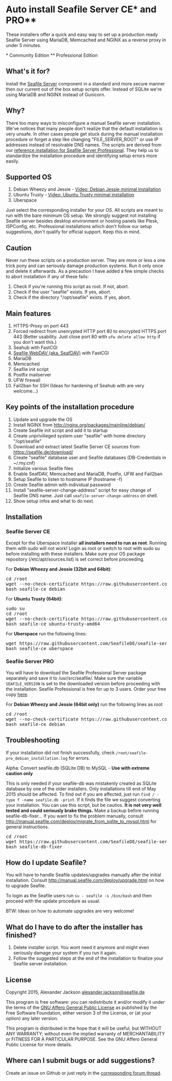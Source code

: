 # Auto install Seafile Server CE* and PRO**
These installers offer a quick and easy way to set up a production ready Seafile Server using MariaDB, Memcached and NGINX as a reverse proxy in under 5 minutes.

\* Community Edition
** Professional Edition

## What's it for?
Install the [Seafile Server](http://seafile.com/en/home/) component in a standard and more secure manner then our current out of the box setup scripts offer. Instead of SQLite we're using MariaDB and NGINX instead of Gunicorn.


## Why?
There too many ways to misconfigure a manual Seafile server installation. We've notices that many people don't realize that the default installation is very unsafe. In other cases people get stuck during the manual installation procedure or forget a step like changing "FILE_SERVER_ROOT" or use IP addresses instead of resolvable DNS names.
The scripts are derived from our [reference installation for Seafile Server Professional](https://wiki.seafile.com.de/doku.php?id=debian_7_wheezy_64bit). They help us to standardize the installation procedure and identifying setup errors more easily.

## Supported OS
1. Debian Wheezy and Jessie - [Video: Debian Jessie minimal installation](https://seafile.tv/2015/06/16/debian-jessie-minimalinstallation-fuer-seafile/)
2. Ubuntu Trusty - [Video: Ubuntu Trusty minimal installation](https://seafile.tv/2015/06/16/ubuntu-trusty-minimalinstallation-fuer-den-seafile-server/)
3. Uberspace

Just select the corresponding installer for your OS. All scripts are meant to run with the bare minimum OS setup. We strongly suggest not installing Seafile server besides desktop environment or hosting panels like Plesk, ISPConfig, etc. Professional installations which don't follow our setup suggestions, don't qualify for official support. Keep this in mind.


## Caution
Never run these scripts on a production server. They are more or less a one trick pony and can seriously damage production systems. Run it only once and delete it afterwards. As a precaution I have added a few simple checks to abort installation if any of these fails:

1. Check if you're running this script as root. If not, abort.
2. Check if the user "seafile" exists. If yes, abort.
3. Check if the directory "/opt/seafile" exists. If yes, abort.


## Main features
1. HTTPS-Proxy on port 443
2. Forced redirect from unenrypted HTTP port 80 to encrypted HTTPS port 443 (Better usability. Just close port 80 with `ufw delete allow http` if you don't want this.)
2. Seahub with FastCGI
3. [Seafile WebDAV (aka. SeafDAV)](http://manual.seafile.com/extension/webdav.html) with FastCGI
4. MariaDB
5. Memcached
6. Seafile init script
7. Postfix mailserver
8. UFW firewall
9. Fail2ban for SSH (Ideas for hardening of Seahub with are very welcome...)


## Key points of the installation procedure
1. Update and upgrade the OS
2. Install NGINX from http://nginx.org/packages/mainline/debian/
3. Create Seafile init script and add it to startup
4. Create unprivilieged system user "seafile" with home directory "/opt/seafile"
5. Download and extract latest Seafile Server CE sources from https://seafile.de/download/
6. Create "seafile" database user and Seafile databases (DB-Credentials in ~/.my.cnf)
7. Initialize various Seafile files
8. Enable SeafDAV, Memcached and MariaDB, Postfix, UFW and Fail2ban
9. Setup Seafile to listen to hostname IP (hostname -f)
10. Create Seafile admin with individual password
11. Install "seafile-server-change-address" script for easy change of Seafile DNS name. Just call `seafile-server-change-address` on shell.
12. Show setup infos and what to do next.


## Installation
### Seafile Server CE
Except for the Uberspace installer **all installers need to run as root**. Running them with sudo will not work! Login as root or switch to root with sudo su before installing with these installers. Make sure your OS package repository (/etc/apt/sources.list) is set correct before proceeding.

For **Debian Wheezy and Jessie (32bit and 64bit)**:
<pre>
cd /root
wget --no-check-certificate https://raw.githubusercontent.com/SeafileDE/seafile-server-installer/master/debian/seafile-ce_debian
bash seafile-ce_debian
</pre>

For **Ubuntu Trusty (64bit)**:
<pre>
sudo su
cd /root
wget --no-check-certificate https://raw.githubusercontent.com/SeafileDE/seafile-server-installer/master/ubuntu/seafile-ce_ubuntu-trusty-amd64
bash seafile-ce_ubuntu-trusty-amd64
</pre>

For **Uberspace** run the following lines:
<pre>
wget https://raw.githubusercontent.com/SeafileDE/seafile-server-installer/master/uberspace/seafile-ce_uberspace
bash seafile-ce_uberspace
</pre>


### Seafile Server PRO
You will have to download the Seafile Professional Server package separately and save it to /usr/src/seafile/. Make sure the variable `SEAFILE_VERSION` is set to the downloaded version before proceeding with the installation. Seafile Professional is free for up to 3 users. Order your free copy   [here](https://shop.seafile.de/produkt/seafile-professional-free/).

For **Debian Wheezy and Jessie (64bit only)** run the following lines as root
<pre>
cd /root
wget --no-check-certificate https://raw.githubusercontent.com/SeafileDE/seafile-server-installer/master/debian/seafile-pro_debian
bash seafile-ce_debian
</pre>


## Troubleshooting
If your installation did not finish successfully, check `/root/seafile-pro_debian_installation.log` for errors.

Alpha: Convert seafile.db (SQLite DB) to MySQL - **Use with extreme caution only**

This is only needed if your seafile-db was mistakenly created as SQLite database by one of the older installers. Only installations till end of May 2015 should be affected. To find out if you are affected, just run `find / -type f -name seafile.db -print`. If it finds the file we suggest converting your installation. You can use this script, but be cautios. **It is not very well tested and could seriously brake things.** Make a backup before running seafile-db-fixer... If you want to fix the problem manually, consult http://manual.seafile.com/deploy/migrate_from_sqlite_to_mysql.html for general instructions.

<pre>
cd /root
wget https://raw.githubusercontent.com/SeafileDE/seafile-server-installer/master/misc/seafile-db-fixer
bash seafile-db-fixer
</pre>


## How do I update Seafile?
You will have to handle Seafile updates/upgrades manually after the initial installation. Consult http://manual.seafile.com/deploy/upgrade.html on how to upgrade Seafile.

To login as the Seafile users run `su - seafile -s /bin/bash` and then proceed with the update procedure as usual.

BTW: Ideas on how to automate upgrades are very welcome!


## What do I have to do after the installer has finished?
1. Delete installer script. You wont need it anymore and might even seriously damage your system if you run it again.
2. Follow the suggested steps at the end of the installation to finalize your Seafile server installation.


## License
Copyright 2015, Alexander Jackson <alexander.jackson@seafile.de>

This program is free software: you can redistribute it and/or modify
it under the terms of the [GNU Affero General Public License](http://www.gnu.org/licenses/agpl-3.0.html) as published by
the Free Software Foundation, either version 3 of the License, or
(at your option) any later version.

This program is distributed in the hope that it will be useful,
but WITHOUT ANY WARRANTY; without even the implied warranty of
MERCHANTABILITY or FITNESS FOR A PARTICULAR PURPOSE.  See the
GNU Affero General Public License for more details.


## Where can I submit bugs or add suggestions?
Create an issue on Github or just reply in the [corresponding forum thread](https://forum.seafile-server.org/t/howto-seafile-server-community-edition-on-debian-jessie-amd64/1464).
